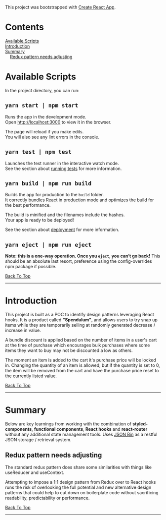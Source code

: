 This project was bootstrapped with [Create React App](https://github.com/facebook/create-react-app).

# Contents
[Available Scripts](#available-scripts)   
[Introduction](#introduction)   
[Summary](#summary)   
&nbsp;&nbsp;&nbsp;&nbsp;[Redux pattern needs adjusting](#redux-pattern-needs-adjusting)    

# Available Scripts
In the project directory, you can run:

## `yarn start | npm start`

Runs the app in the development mode.<br>
Open [http://localhost:3000](http://localhost:3000) to view it in the browser.

The page will reload if you make edits.<br>
You will also see any lint errors in the console.

## `yarn test | npm test`

Launches the test runner in the interactive watch mode.<br>
See the section about [running tests](https://facebook.github.io/create-react-app/docs/running-tests) for more information.

## `yarn build | npm run build`

Builds the app for production to the `build` folder.<br>
It correctly bundles React in production mode and optimizes the build for the best performance.

The build is minified and the filenames include the hashes.<br>
Your app is ready to be deployed!

See the section about [deployment](https://facebook.github.io/create-react-app/docs/deployment) for more information.

## `yarn eject | npm run eject`

**Note: this is a one-way operation. Once you `eject`, you can’t go back!**
This should be an absolute last resort, preference using the config-overrides npm package if possible.

[Back To Top](#contents)

---

# Introduction
This project is built as a POC to identify design patterns leveraging React hooks. It is a product called **"Spendulum"**, and allows users to try snap up items while they are temporarily selling at randomly generated decrease / increase in value.

A bundle discount is applied based on the number of items in a user's cart at the time of purchase which encourages bulk purchases where some items they want to buy may not be discounted a low as others.

The moment an item is added to the cart it's purchase price will be locked in. Changing the quantity of an item is allowed, but if the quantity is set to 0, the item will be removed from the cart and have the purchase price reset to the currently listed value.

[Back To Top](#contents)

---

# Summary
Below are key learnings from working with the combination of **styled-components**, **functional components**, **React hooks** and **react-router** without any additional state management tools. Uses [JSON Bin](https://jsonbin.io/) as a restful JSON storage / retrieval system.

## Redux pattern needs adjusting
The standard redux pattern does share some similarities with things like useReducer and useContext.

Attempting to impose a 1:1 design pattern from Redux over to React hooks runs the risk of overlooking the full potential and new alternative design patterns that could help to cut down on boilerplate code without sacrificing readability, predictability or performance.

[Back To Top](#contents)

---
